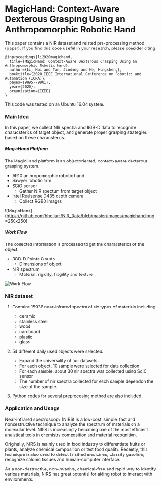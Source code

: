 # MagicHand: Context-Aware Dexterous Grasping Using an Anthropomorphic Robotic Hand

This paper contains a NIR dataset and related pre-processing method ([paper](https://ieeexplore.ieee.org/document/9196538)). If you find this code useful in your research, please consider citing:

    @inproceedings{li2020magichand,
      title={MagicHand: Context-Aware Dexterous Grasping Using an Anthropomorphic Robotic Hand},
      author={Li, Hui and Tan, Jindong and He, Hongsheng},
      booktitle={2020 IEEE International Conference on Robotics and Automation (ICRA)},
      pages={9895--9901},
      year={2020},
      organization={IEEE}
    }

This code was tested on an Ubuntu 16.04 system.

### Main Idea
In this paper, we collect NIR spectra and RGB-D data to recognize characsterics of target object, and generate proper grasping strategies based on these characsterics.  

##### MagicHand Platform #####
The MagicHand platform is an objectoriented, context-aware dexterous grasping system.
* AR10 anthropomorphic robotic hand    
* Sawyer robotic arm
* SCiO sensor
    * Gather NIR spectum from target object
* Intel Realsense D435 depth camera 
    * Collect RGBD images
    
![MagicHand](https://github.com/hhelium/NIR_Data/blob/master/images/magichand.png =250x250)

##### Work Flow #####
The collected information is processed to get the characsterics of the object
* RGB-D Points Clouds
    * Dimensions of object
* NIR spectrum
    * Material, rigidity, fragility and texture
    
![Work Flow]()

### NIR dataset
1. Contains 15936 near-infrared spectra of six types of materials including
    * ceramic 
    * stainless steel 
    * wood 
    * cardboard 
    * plastic
    * glass 
2. 54 different daily used objects were selected. 
    * Expand the universality of our datasets. 
    * For each object, 10 sample were selected for data collection 
    * For each sample, about 30 nir spectra was collected using SciO sensor 
    * The number of nir spectra collected for each sample dependon the size of the sample. 

3. Python codes for several preprocesing method are also included.


### Application and Usage
Near-infrared spectroscopy (NIRS) is a low-cost, simple, fast and nondestructive technique to analyze the spectrum of materials on a molecular level. NIRS is increasingly becoming one of the most efficient analytical tools in chemistry composition and material recognition.  

Originally, NIRS is mainly used in food industry to differentiate fruits or plants, analyze chemical composition or test food quality. Recently, this technique is also used to detect falsified medicines, classify gasoline, recognize colonic tissues and human-computer interface. 

As a non-destructive, non-invasive, chemical-free and rapid way to identify various materials, NIRS has great potential for aiding robot to interact with environments. 
